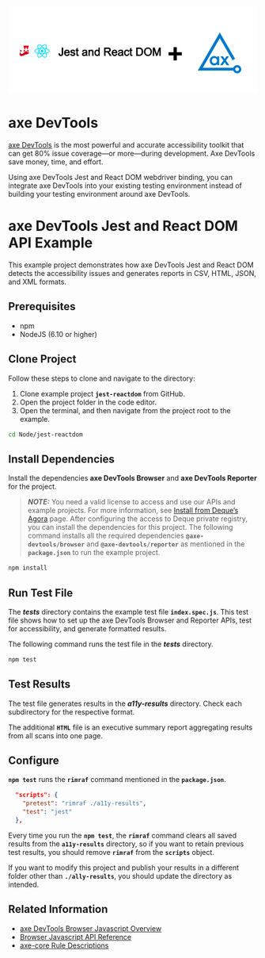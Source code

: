 ![logo](./docs/logo-reactdom.png)

# axe DevTools

[axe DevTools](https://www.deque.com/axe/devtools/) is the most powerful and accurate accessibility toolkit that can get 80% issue coverage—or more—during development. Axe DevTools save money, time, and effort.

Using axe DevTools Jest and React DOM webdriver binding, you can integrate axe DevTools into your existing testing environment instead of building your testing environment around axe DevTools.

# axe DevTools Jest and React DOM API Example

This example project demonstrates how axe DevTools Jest and React DOM detects the accessibility issues and generates reports in CSV, HTML, JSON, and XML formats.

## Prerequisites

- npm
- NodeJS (6.10 or higher)

## Clone Project

Follow these steps to clone and navigate to the directory:

1. Clone example project **`jest-reactdom`** from GitHub.
2. Open the project folder in the code editor.
3. Open the terminal, and then navigate from the project root to the example.

```sh
cd Node/jest-reactdom
```

## Install Dependencies

Install the dependencies **axe DevTools Browser** and **axe DevTools Reporter** for the project.

> **_NOTE:_**
> You need a valid license to access and use our APIs and example projects. For more information, see [Install from Deque’s Agora](https://docs.deque.com/devtools-html/4.0.0/en/node-br-install-agora) page. After configuring the access to Deque private registry, you can install the dependencies for this project.
> The following command installs all the required dependencies **`@axe-devtools/browser`** and **`@axe-devtools/reporter`** as mentioned in the **`package.json`** to run the example project.

```sh
npm install
```

## Run Test File

The **_tests_** directory contains the example test file **`index.spec.js`**. This test file shows how to set up the axe DevTools Browser and Reporter APIs, test for accessibility, and generate formatted results.

The following command runs the test file in the **_tests_** directory.

```sh
npm test
```

## Test Results

The test file generates results in the **_a11y-results_** directory. Check each subdirectory for the respective format.

The additional **`HTML`** file is an executive summary report aggregating results from all scans into one page.

## Configure

**`npm test`** runs the **`rimraf`** command mentioned in the **`package.json`**.

```json
  "scripts": {
    "pretest": "rimraf ./a11y-results",
    "test": "jest"
  },
```

Every time you run the **`npm test`**, the **`rimraf`** command clears all saved results from the **`a11y-results`** directory, so if you want to retain previous test results, you should remove **`rimraf`** from the **`scripts`** object.

If you want to modify this project and publish your results in a different folder other than **`./ally-results`**, you should update the directory as intended.

## Related Information

- [axe DevTools Browser Javascript Overview](https://docs.deque.com/devtools-html/4.0.0/en/node-br-overview)
- [Browser Javascript API Reference](https://docs.deque.com/devtools-html/4.0.0/en/node-br-ref-overview)
- [axe-core Rule Descriptions](https://github.com/dequelabs/axe-core/blob/master/doc/rule-descriptions.md)
